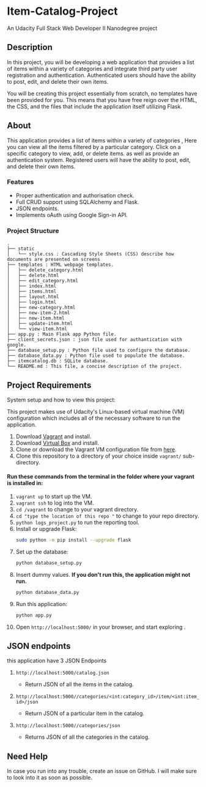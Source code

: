 # Item-Catalog-Project
An Udacity Full Stack Web Developer II Nanodegree project 

## Description

In this project, you will be developing a web application that provides a list of items within a variety of categories and integrate third party user registration and authentication. Authenticated users should have the ability to post, edit, and delete their own items.

You will be creating this project essentially from scratch, no templates have been provided for you. This means that you have free reign over the HTML, the CSS, and the files that include the application itself utilizing Flask.

## About
This application provides a list of items within a variety of categories , Here you can view all the items filtered by a particular category.
Click on a specific category to view, add, or delete items.
as well as provide an authentication system.
Registered users will have the ability to post, edit, and delete their own items.

### Features
- Proper authentication and authorisation check.
- Full CRUD support using SQLAlchemy and Flask.
- JSON endpoints.
- Implements oAuth using Google Sign-in API.

### Project Structure
```
.
├── static 
│   └── style.css : Cascading Style Sheets (CSS) describe how documents are presented on screens
├── templates : HTML webpage templates.
│   ├── delete_category.html
│   ├── delete.html
│   ├── edit_category.html
│   ├── index.html
│   ├── items.html
│   ├── layout.html
│   ├── login.html
│   ├── new-category.html
│   ├── new-item-2.html
│   ├── new-item.html
│   ├── update-item.html
│   └── view-item.html
├── app.py : Main Flask app Python file.
├── client_secrets.json : json file used for authantication with google.
├── database_setup.py : Python file used to configure the database.
├── database_data.py : Python file used to populate the database.
├── itemcatalog.db : SQLite database.
└── README.md : This file, a concise description of the project.

```


## Project Requirements
System setup and how to view this project:

This project makes use of Udacity's Linux-based virtual machine (VM) configuration which includes all of the necessary software to run the application.

1. Download [Vagrant](https://www.vagrantup.com/) and install.
2. Download [Virtual Box](https://www.virtualbox.org/) and install. 
3. Clone or download the Vagrant VM configuration file from [here](https://github.com/udacity/fullstack-nanodegree-vm).
4. Clone this repository to a directory of your choice inside `vagrant/` sub-directory.


#### Run these commands from the terminal in the folder where your vagrant is installed in: 
1. ```vagrant up``` to start up the VM.
2. ```vagrant ssh``` to log into the VM.
3. ```cd /vagrant``` to change to your vagrant directory.
4. ```cd "type the location of this repo "``` to change to your repo directory.
5. ```python logs_project.py``` to run the reporting tool.
6. Install or upgrade Flask:
    ```bash
    sudo python -m pip install --upgrade flask
    ```
7. Set up the database:
    ```bash
    python database_setup.py
    ```
8. Insert dummy values. **If you don't run this, the application might not run.**
    ```bash
    python database_data.py
    ```
9. Run this application:
    ```bash
    python app.py
    ```
10. Open `http://localhost:5000/` in your browser, and start exploring .

## JSON endpoints
this application have 3 JSON Endpoints 

1. `http://localhost:5000/catalog.json`
    - Return JSON of all the items in the catalog.

2. `http://localhost:5000//categories/<int:category_id>/item/<int:item_id>/json`
	- Return JSON of a particular item in the catalog.

3. `http://localhost:5000//categories/json`
 	- Returns JSON of all the categories in the catalog.


## Need Help 
In case you run into any trouble, create an issue on GitHub.
I will make sure to look into it as soon as possible.
